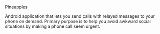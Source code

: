 Pineapples

Android application that lets you send calls with relayed messages to your phone on demand. Primary purpose is to help you avoid awkward social situations by making a phone call seem urgent.
